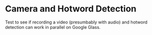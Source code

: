 Camera and Hotword Detection
============================

 Test to see if recording a video (presumbably with audio) and hotword detection
can work in parallel on Google Glass.

